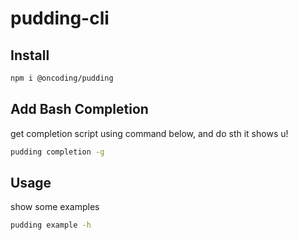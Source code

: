 # pudding-cli

## Install

```bash
npm i @oncoding/pudding
```

## Add Bash Completion

get completion script using command below, and do sth it shows u!

```bash
pudding completion -g
```

## Usage

show some examples

```bash
pudding example -h
```